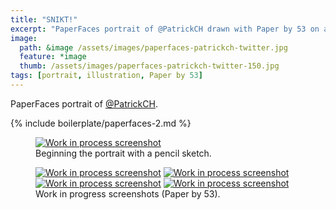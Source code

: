 ```yaml
---
title: "SNIKT!"
excerpt: "PaperFaces portrait of @PatrickCH drawn with Paper by 53 on an iPad."
image: 
  path: &image /assets/images/paperfaces-patrickch-twitter.jpg 
  feature: *image
  thumb: /assets/images/paperfaces-patrickch-twitter-150.jpg
tags: [portrait, illustration, Paper by 53]
---
```


PaperFaces portrait of <a href="http://twitter.com/PatrickCH">@PatrickCH</a>.

{% include boilerplate/paperfaces-2.md %}

<figure>
	<a href="{{ site.url }}/assets/images/paperfaces-patrickch-process-1-lg.jpg"><img src="{{ site.url }}/assets/images/paperfaces-patrickch-process-1-750.jpg" alt="Work in process screenshot"></a>
	<figcaption>Beginning the portrait with a pencil sketch.</figcaption>
</figure>

<figure class="half">
	<a href="{{ site.url }}/assets/images/paperfaces-patrickch-process-2-lg.jpg"><img src="{{ site.url }}/assets/images/paperfaces-patrickch-process-2-600.jpg" alt="Work in process screenshot"></a>
	<a href="{{ site.url }}/assets/images/paperfaces-patrickch-process-3-lg.jpg"><img src="{{ site.url }}/assets/images/paperfaces-patrickch-process-3-600.jpg" alt="Work in process screenshot"></a>
	<a href="{{ site.url }}/assets/images/paperfaces-patrickch-process-4-lg.jpg"><img src="{{ site.url }}/assets/images/paperfaces-patrickch-process-4-600.jpg" alt="Work in process screenshot"></a>
	<a href="{{ site.url }}/assets/images/paperfaces-patrickch-process-5-lg.jpg"><img src="{{ site.url }}/assets/images/paperfaces-patrickch-process-5-600.jpg" alt="Work in process screenshot"></a>
	<figcaption>Work in progress screenshots (Paper by 53).</figcaption>
</figure>
